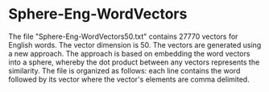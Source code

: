 # Sphere-Eng-WordVectors
The file "Sphere-Eng-WordVectors50.txt" contains 27770 vectors for English words. The vector dimension is 50.
The vectors are generated using a new approach. The approach is based on embedding the word vectors into a sphere, whereby the dot product between any vectors represents the similarity.
The file is organized as follows: each line contains the word followed by its vector where the vector's elements are comma delimited.
